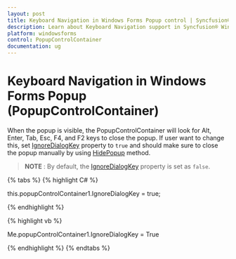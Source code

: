 ```yaml
---
layout: post
title: Keyboard Navigation in Windows Forms Popup control | Syncfusion®
description: Learn about Keyboard Navigation support in Syncfusion® Windows Forms Popup (PopupControlContainer) control and more details.
platform: windowsforms
control: PopupControlContainer
documentation: ug
---
```


# Keyboard Navigation in Windows Forms Popup (PopupControlContainer)

 When the popup is visible, the PopupControlContainer will look for Alt, Enter, Tab, Esc, F4, and F2 keys to close the popup. If user want to change this, set [IgnoreDialogKey](https://help.syncfusion.com/cr/windowsforms/Syncfusion.Windows.Forms.PopupControlContainer.html#Syncfusion_Windows_Forms_PopupControlContainer_IgnoreDialogKey) property to `true` and should make sure to close the popup manually by using [HidePopup](https://help.syncfusion.com/cr/windowsforms/Syncfusion.Windows.Forms.PopupControlContainer.html#Syncfusion_Windows_Forms_PopupControlContainer_HidePopup) method.

 >**NOTE** : 
 By default, the [IgnoreDialogKey](https://help.syncfusion.com/cr/windowsforms/Syncfusion.Windows.Forms.PopupControlContainer.html#Syncfusion_Windows_Forms_PopupControlContainer_IgnoreDialogKey) property is set as `false`.

{% tabs %}
{% highlight C# %}

this.popupControlContainer1.IgnoreDialogKey = true;

{% endhighlight %}

{% highlight vb %}

Me.popupControlContainer1.IgnoreDialogKey = True

{% endhighlight %}
{% endtabs %}
